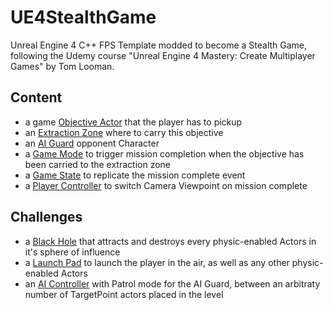 # UE4StealthGame
Unreal Engine 4 C++ FPS Template modded to become a Stealth Game,
following the Udemy course "Unreal Engine 4 Mastery: Create Multiplayer Games" by Tom Looman.

## Content

- a game [Objective Actor](Source/FPSGame/Public/FPSObjective.h) that the player has to pickup
- an [Extraction Zone](Source/FPSGame/Public/FPSExtractionZone.h) where to carry this objective
- an [AI Guard](Source/FPSGame/Public/FPSAIGuard.h) opponent Character
- a [Game Mode](Source/FPSGame/Public/FPSGameMode.h) to trigger mission completion when the objective has been carried to the extraction zone
- a [Game State](Source/FPSGame/Public/FPSGameState.h) to replicate the mission complete event
- a [Player Controller](Source/FPSGame/Public/FPSPlayerController.h) to switch Camera Viewpoint on mission complete

## Challenges

- a [Black Hole](Source/FPSGame/Public/BlackHole.h) that attracts and destroys every physic-enabled Actors in it's sphere of influence
- a [Launch Pad](Source/FPSGame/Public/LaunchPad.h) to launch the player in the air, as well as any other physic-enabled Actors
- an [AI Controller](Source/FPSGame/Public/FPSAIController.h) with Patrol mode for the AI Guard, between an arbitraty number of TargetPoint actors placed in the level